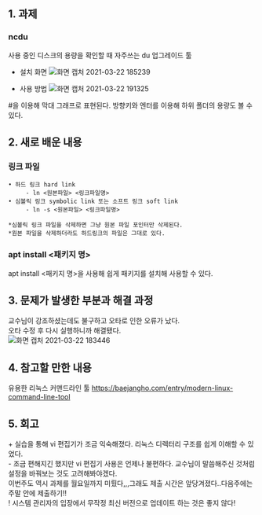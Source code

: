 ## 1. 과제 
### ncdu
사용 중인 디스크의 용량을 확인할 때 자주쓰는 du 업그레이드 툴  

- 설치 화면
![화면 캡처 2021-03-22 185239](https://user-images.githubusercontent.com/49148640/111985724-57b42380-8b50-11eb-96f0-ef4a8449e375.png)  

- 사용 방법
![화면 캡처 2021-03-22 191325](https://user-images.githubusercontent.com/49148640/111985800-72869800-8b50-11eb-968a-5cb0c0ca395c.png)  

#을 이용해 막대 그래프로 표현된다. 방향키와 엔터를 이용해 하위 폴더의 용량도 볼 수 있다.


## 2. 새로 배운 내용

### 링크 파일
~~~
• 하드 링크 hard link  
     - ln <원본파일> <링크파일명>
• 심볼릭 링크 symbolic link 또는 소프트 링크 soft link
     - ln -s <원본파일> <링크파일명>

*심볼릭 링크 파일을 삭제하면 그냥 원본 파일 포인터만 삭제된다.  
*원본 파일을 삭제하더라도 하드링크의 파일은 그대로 있다.
~~~

### apt install <패키지 명>
apt install <패키지 명>을 사용해 쉽게 패키지를 설치해 사용할 수 있다.



## 3. 문제가 발생한 부분과 해결 과정
교수님이 강조하셨는데도 불구하고 오타로 인한 오류가 났다.  
오타 수정 후 다시 실행하니까 해결됐다.  
![화면 캡처 2021-03-22 183446](https://user-images.githubusercontent.com/49148640/111977616-49f9a080-8b46-11eb-8477-45b5fef787dc.png)  



## 4. 참고할 만한 내용 
유용한 리눅스 커맨드라인 툴
https://baejangho.com/entry/modern-linux-command-line-tool



## 5. 회고
\+ 실습을 통해 vi 편집기가 조금 익숙해졌다. 리눅스 디렉터리 구조를 쉽게 이해할 수 있었다.  
\- 조금 편해지긴 했지만 vi 편집기 사용은 언제나 불편하다. 교수님이 말씀해주신 것처럼 설정을 바꿔보는 것도 고려해봐야겠다.  
 이번주도 역시 과제를 월요일까지 미뤘다,,,그래도 제출 시간은 앞당겨졌다..다음주에는 주말 안에 제출하기!!    
\! 시스템 관리자의 입장에서 무작정 최신 버전으로 업데이트 하는 것은 좋지 않다!  


